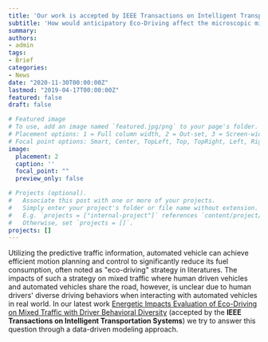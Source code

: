 ```yaml
---
title: 'Our work is accepted by IEEE Transactions on Intelligent Transportation Systems'
subtitle: 'How would anticipatory Eco-Driving affect the microscopic mixed traffic energy efficiency?'
summary:
authors:
- admin
tags:
- Brief
categories:
- News
date: "2020-11-30T00:00:00Z"
lastmod: "2019-04-17T00:00:00Z"
featured: false
draft: false

# Featured image
# To use, add an image named `featured.jpg/png` to your page's folder.
# Placement options: 1 = Full column width, 2 = Out-set, 3 = Screen-width
# Focal point options: Smart, Center, TopLeft, Top, TopRight, Left, Right, BottomLeft, Bottom, BottomRight
image:
  placement: 2
  caption: ''
  focal_point: ""
  preview_only: false

# Projects (optional).
#   Associate this post with one or more of your projects.
#   Simply enter your project's folder or file name without extension.
#   E.g. `projects = ["internal-project"]` references `content/project/deep-learning/index.md`.
#   Otherwise, set `projects = []`.
projects: []
---
```

Utilizing the predictive traffic information, automated vehicle can achieve efficient motion planning and control to significantly reduce its fuel consumption, often noted as "eco-driving" strategy in literatures. The impacts of such a strategy on mixed traffic where human driven vehicles and automated vehicles share the road, however, is unclear due to human drivers' diverse driving behaviors when interacting with automated vehicles in real world. In our latest work [Energetic Impacts Evaluation of Eco-Driving on Mixed Traffic with Driver Behavioral Diversity](https://www.ma-yao.com/publication/tits/) (accepted by the **IEEE Transactions on Intelligent Transportation Systems**) we try to answer this question through a data-driven modeling approach.
